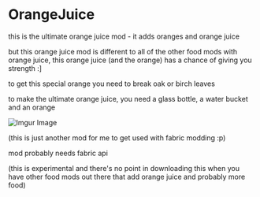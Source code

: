 # OrangeJuice
 this is the ultimate orange juice mod - it adds oranges and orange juice
 
 but this orange juice mod is different to all of the other food mods with orange juice, this orange juice (and the orange) has a chance of giving you strength :]
 
 to get this special orange you need to break oak or birch leaves
 
 to make the ultimate orange juice, you need a glass bottle, a water bucket and an orange

![Imgur Image](https://i.imgur.com/s3JyZEj.png)
 
 (this is just another mod for me to get used with fabric modding :p)

mod probably needs fabric api

(this is experimental and there's no point in downloading this when you have other food mods out there that add orange juice and probably more food)

